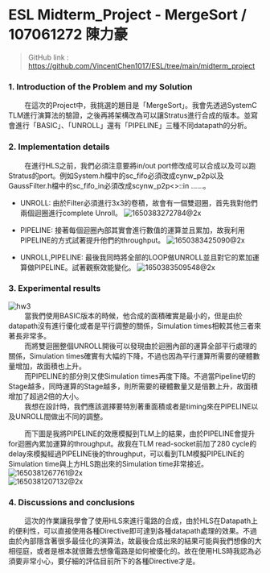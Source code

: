 # ESL Midterm_Project - MergeSort / 107061272 陳力豪
> GitHub link : https://github.com/VincentChen1017/ESL/tree/main/midterm_project

### 1. Introduction of the Problem and my Solution
&emsp;&emsp; 在這次的Project中，我挑選的題目是「MergeSort」。我會先透過SystemC TLM進行演算法的驗證，之後再將架構改為可以讓Stratus進行合成的版本。並寫會進行「BASIC」、「UNROLL」還有「PIPELINE」三種不同datapath的分析。

### 2. Implementation details
&emsp;&emsp; 在進行HLS之前，我們必須注意要將in/out port修改成可以合成以及可以跑Stratus的port。例如System.h檔中的sc_fifo必須改成cynw_p2p以及GaussFilter.h檔中的sc_fifo_in必須改成scynw_p2p<>::in ......。

- UNROLL:
由於Filter必須進行3x3的卷積，故會有一個雙迴圈，首先我對他們兩個迴圈進行complete Unroll。
![1650383272784@2x](https://user-images.githubusercontent.com/98183102/164043841-cbad7965-3e62-4a9e-a3af-aac045e560e1.jpg)<br />

- PIPELINE:
接著每個迴圈內部其實會進行數值的運算並且累加，故我利用PIPELINE的方式試著提升他們的throughput。
![1650383425090@2x](https://user-images.githubusercontent.com/98183102/164044311-01aeb56f-b3d6-4f8f-b227-d380fed5a56c.jpg)<br />

- UNROLL,PIPELINE:
最後我同時將全部的LOOP做UNROLL並且對它的累加運算做PIPELINE。試著觀察效能變化。
![1650383509548@2x](https://user-images.githubusercontent.com/98183102/164044604-462f5c5d-d2a8-4b5b-a497-db1203e30895.jpg)<br />


### 3. Experimental results
![hw3](https://user-images.githubusercontent.com/98183102/164047370-facbac12-bd5e-47dd-ac5d-8bada37457db.jpg)<br />
&emsp;&emsp; 當我們使用BASIC版本的時候，他合成的面積確實是最小的，但是由於datapath沒有進行優化或者是平行調整的關係，Simulation times相較其他三者來著長非常多。<br />
&emsp;&emsp; 而將雙迴圈整個UNROLL開後可以發現由於迴圈內部的運算全部平行處理的關係，Simulation times確實有大幅的下降，不過也因為平行運算所需要的硬體數量增加，故面積也上升。<br />
&emsp;&emsp; 而PIPELINE的部分則又使Simulation times再度下降。不過當Pipeline切的Stage越多，同時運算的Stage越多，則所需要的硬體數量又是倍數上升，故面積增加了超過2倍的大小。<br />
&emsp;&emsp; 我想在設計時，我們應該選擇要特別著重面積或者是timing來在PIPELINE以及UNROLL間做出不同的調整。

&emsp;&emsp; 而下圖是我將PIPELINE的效應模擬到TLM上的結果，由於PIPELINE會提升for迴圈內累加運算的throughput。故我在TLM read-socket前加了280 cycle的delay來模擬經過PIPELINE後的throughput，可以看到TLM模擬PIPELINE的Simulation time與上方HLS跑出來的Simulation time非常接近。<br />
![1650381267761@2x](https://user-images.githubusercontent.com/98183102/164046833-c5b598b4-715f-4e7a-b869-392359aca3f9.jpg)<br />
![1650381207132@2x](https://user-images.githubusercontent.com/98183102/164046850-f623e79d-ad69-499e-a022-05d769fc3215.jpg)<br />


### 4. Discussions and conclusions
&emsp;&emsp; 這次的作業讓我學會了使用HLS來進行電路的合成，由於HLS在Datapath上的便利性，可以直接使用各種Directive即可達到各種datapath處理的效果。不過由於內部隱含著很多最佳化的演算法，故最後合成出來的結果可能與我們想像的大相徑庭，或者是根本就很難去想像電路是如何被優化的。故在使用HLS時我認為必須要非常小心，要仔細的評估目前所下的各種Directive才是。


